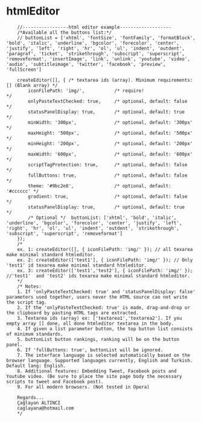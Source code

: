 
# htmlEditor
        //-----------------html editor example-------------------
        /*Available all the buttons list:*/
        // buttonList = ['xhtml', 'fontSize', 'fontFamily', 'formatBlock', 'bold', 'italic', 'underline', 'bgcolor', 'forecolor', 'center', 'justify', 'left', 'right', 'hr', 'ol', 'ul', 'indent', 'outdent', 'paragraf', 'ticket', 'strikethrough', 'subscript', 'superscript', 'removeformat', 'insertImage', 'link', 'unlink', 'youtube', 'video', 'audio', 'subtitleimage', 'twitter', 'facebook', 'preview', 'fullScreen']

        createEditor([], { /* textarea ids (array). Minimum requirements: [] (Blank array) */
            iconFilePath: 'img/',           /* require!                     */
            onlyPasteTextChecked: true,     /* optional, default: false     */
            statusPanelDisplay: true,       /* optional, default: true      */
            minWidth: '300px',              /* optional, default: '300px'   */
            maxHeight: '500px',             /* optional, default: '500px'   */
            minHeight: '200px',             /* optional, default: '200px'   */
            maxWidth: '600px',              /* optional, default: '600px'   */
            scriptTagProtection: true,      /* optional, default: false     */
            fullButtons: true,              /* optional, default: false     */
            theme: '#9bc2e8',               /* optional, default: '#cccccc' */
            gradient: true,                 /* optional, default: false     */
            statusPanelDisplay: true,       /* optional, default: true      */
            /* Optional */  buttonList: ['xhtml', 'bold', 'italic', 'underline', 'bgcolor', 'forecolor', 'center', 'justify', 'left', 'right', 'hr', 'ol', 'ul', 'indent', 'outdent', 'strikethrough', 'subscript', 'superscript', 'removeformat']
        });
        /*
        ex. 1: createEditor([], { iconFilePath: 'img/' }); // all texarea make minimal standard htmleditor.
        ex. 2: createEditor(['test1'], { iconFilePath: 'img/' }); // Only 'test1' id texarea make minimal standard htmleditor.
        ex. 3: createEditor(['test1','test2'], { iconFilePath: 'img/' }); //'test1'  and 'test2' ids texarea make minimal standard htmleditor.
        */
        /* Notes:
        1. If 'onlyPasteTextChecked: true' and 'statusPanelDisplay: false' parameters used together, users never the HTML source can not write the script tag.
        2. If the 'onlyPasteTextChecked: true' is made, drag-and-drop or the clipboard by pasting HTML tags are extracted.
        3. Textarea ids (array) ex: ['textarea1','textarea2']. If you empty array [] done, all done htmleditor textarea in the body.
        4. If given a list parameter button, the top button list consists of minimum standards.
        5. buttonList button rankings, ranking will be on the button panel.
        6. If 'fullButtons: true', buttonList will be ignored.
        7. The interface language is selected automatically based on the browser language. Supported languages currently, English and Turkish. Default lang: English.
        8. Additional features: Embedding Tweet, Facebook posts and Youtube video. (Be sure to place the site page body the necessary scripts to tweet and Facebook post).
        9. For all modern browsers. (Not tested in Opera)

        Regards...
        Çağlayan ALTINCI
        caglayana@hotmail.com
        */
